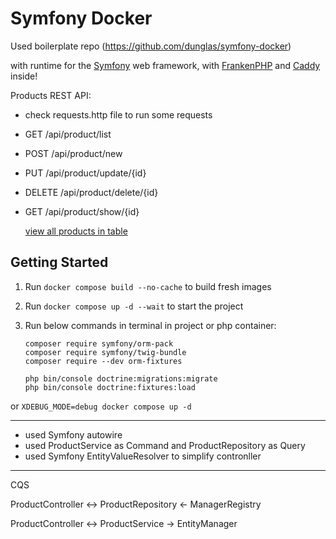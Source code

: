 # Symfony Docker
Used boilerplate repo (https://github.com/dunglas/symfony-docker)

 with runtime for the [Symfony](https://symfony.com) web framework,
with [FrankenPHP](https://frankenphp.dev) and [Caddy](https://caddyserver.com/) inside!

Products REST API:
- check requests.http file to run some requests


- GET /api/product/list
- POST /api/product/new
- PUT /api/product/update/{id} 
- DELETE /api/product/delete/{id} 
- GET /api/product/show/{id}

  [view all products in table](https://localhost/api/product/list)

## Getting Started

1. Run `docker compose build --no-cache` to build fresh images
2. Run `docker compose up -d --wait` to start the project 
3. Run below commands in terminal in project or php container:

       composer require symfony/orm-pack 
       composer require symfony/twig-bundle 
       composer require --dev orm-fixtures

       php bin/console doctrine:migrations:migrate 
       php bin/console doctrine:fixtures:load


or `XDEBUG_MODE=debug docker compose up -d`

[//]: # (4. Run php bin/console doctrine:fixtures:load in php docker container)


------

* used Symfony autowire
* used ProductService as Command and ProductRepository as Query
* used Symfony EntityValueResolver to simplify contronller
----
CQS

ProductController <-> ProductRepository <- ManagerRegistry

ProductController <-> ProductService -> EntityManager
